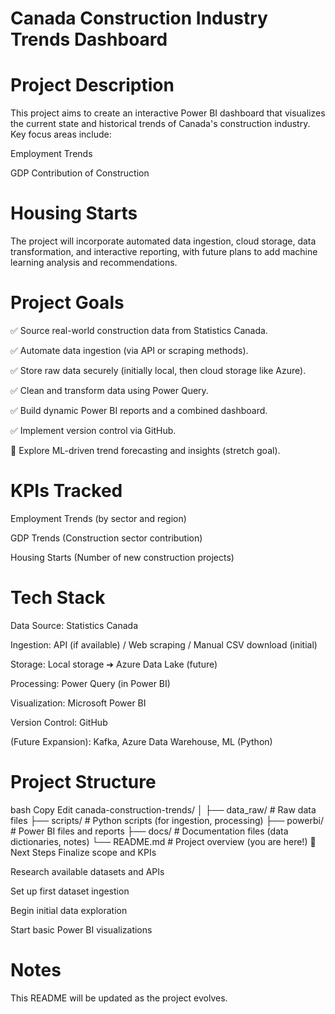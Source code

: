 # Canada Construction Industry Trends Dashboard
# Project Description
This project aims to create an interactive Power BI dashboard that visualizes the current state and historical trends of Canada's construction industry.
Key focus areas include:

Employment Trends

GDP Contribution of Construction

# Housing Starts

The project will incorporate automated data ingestion, cloud storage, data transformation, and interactive reporting, with future plans to add machine learning analysis and recommendations.

# Project Goals
✅ Source real-world construction data from Statistics Canada.

✅ Automate data ingestion (via API or scraping methods).

✅ Store raw data securely (initially local, then cloud storage like Azure).

✅ Clean and transform data using Power Query.

✅ Build dynamic Power BI reports and a combined dashboard.

✅ Implement version control via GitHub.

🚀 Explore ML-driven trend forecasting and insights (stretch goal).

# KPIs Tracked
Employment Trends (by sector and region)

GDP Trends (Construction sector contribution)

Housing Starts (Number of new construction projects)

# Tech Stack
Data Source: Statistics Canada

Ingestion: API (if available) / Web scraping / Manual CSV download (initial)

Storage: Local storage ➔ Azure Data Lake (future)

Processing: Power Query (in Power BI)

Visualization: Microsoft Power BI

Version Control: GitHub

(Future Expansion): Kafka, Azure Data Warehouse, ML (Python)

# Project Structure
bash
Copy
Edit
canada-construction-trends/
│
├── data_raw/        # Raw data files
├── scripts/         # Python scripts (for ingestion, processing)
├── powerbi/         # Power BI files and reports
├── docs/            # Documentation files (data dictionaries, notes)
└── README.md        # Project overview (you are here!)
🚀 Next Steps
 Finalize scope and KPIs

 Research available datasets and APIs

 Set up first dataset ingestion

 Begin initial data exploration

 Start basic Power BI visualizations

# Notes
This README will be updated as the project evolves.

